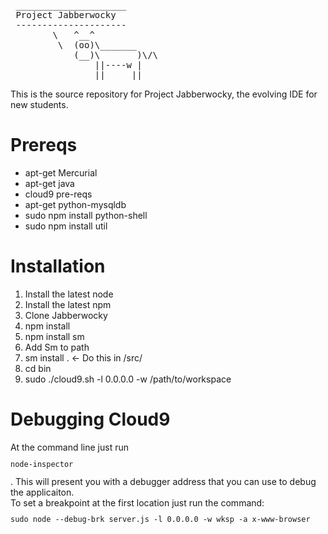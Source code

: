 

<pre>
 _____________________
 Project Jabberwocky 
 ---------------------
        \   ^__^
         \  (oo)\_______
            (__)\       )\/\
                ||----w |
                ||     ||
</pre>
This is the source repository for Project Jabberwocky, the evolving IDE for new students.


<H1>Prereqs</H1>
<ul>
<li>apt-get Mercurial</li>
<li>apt-get java</li>
<li>cloud9 pre-reqs</li>
<li>apt-get python-mysqldb</li>
<li>sudo npm install python-shell</li>
<li>sudo npm install util</li>
</ul>

<H1>Installation</H1>
 <ol>
 <li>Install the latest node </li>
 <li>Install the latest npm</li>
 <li> Clone Jabberwocky</li>
 <li>npm install</li>
 <li>npm install sm</li>
 <li>Add Sm to path</li>
 <li> sm install . <- Do this in /src/ </li>
 <li> cd bin</li>
 <li>sudo  ./cloud9.sh -l 0.0.0.0 -w /path/to/workspace</li>
 </ol>
 
 
 
 <h1> Debugging Cloud9</h1>
At the command line just run <code><pre>node-inspector</pre></code>. This will present you with a debugger address that you can use to debug the applicaiton.
<br>
To set a breakpoint at the first location just run the command:
<code><pre>sudo node --debug-brk server.js -l 0.0.0.0 -w wksp -a x-www-browser</pre></code>
